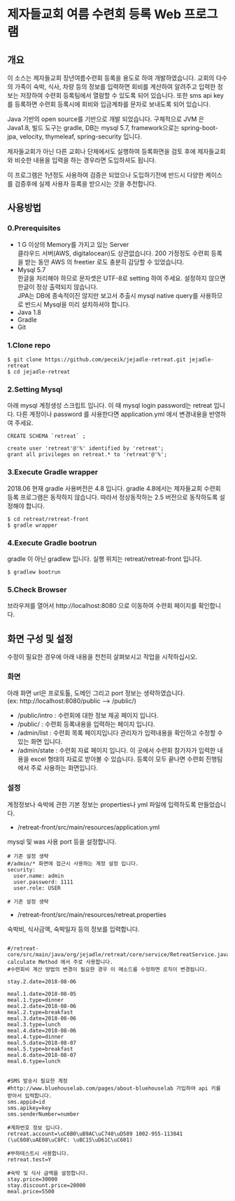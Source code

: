 # 제자들교회 여름 수련회 등록 Web 프로그램
## 개요 
이 소스는 제자들교회 장년여름수련회 등록을 용도로 하여 개발하였습니다. 
교회의 다수의 가족이 숙박, 식사, 차량 등의 정보를 입력하면 회비를 계산하여 알려주고 입력한 정보는 저장하여 수련회 등록팀에서 열람할 수 있도록 되어 있습니다. 
또한 sms api key를 등록하면 수련회 등록시에 회비와 입금계좌를 문자로 보내도록 되어 있습니다.

Java 기반의 open source를 기반으로 개발 되었습니다. 
구체적으로 JVM 은 Java1.8, 빌드 도구는 gradle, DB는 mysql 5.7, framework으로는 spring-boot-jpa, velocity, thymeleaf, spring-security 입니다. 


제자들교회가 아닌 다른 교회나 단체에서도 실행하여 등록화면을 검토 후에 제자들교회와 비슷한 내용을 입력을 하는 경우라면 도입하셔도 됩니다.

이 프로그램은 1년정도 사용하여 검증은 되었으나 도입하기전에 반드시 다양한 케이스를 검증후에 실제 사용자 등록을 받으시는 것을 추천합니다.


## 사용방법 

### 0.Prerequisites 
- 1 G 이상의 Memory를 가지고 있는 Server  
클라우드 서버(AWS, digitalocean)도 상관없습니다. 200 가정정도 수련회 등록을 받는 동안 AWS 의 freetier 로도 충분히 감당할 수 있었습니다.
- Mysql 5.7   
한글을 처리해야 하므로 문자셋은 UTF-8로 setting 하여 주세요. 설정하지 않으면 한글이 정상 출력되지 않습니다.   
JPA는 DB에 종속적이진 않지만 보고서 추출시 mysql native query를 사용하므로 반드시 Mysql을 미리 설치하셔야 합니다.
- Java 1.8 
- Gradle
- Git


### 1.Clone repo

```
$ git clone https://github.com/peceik/jejadle-retreat.git jejadle-retreat
$ cd jejadle-retreat
```

### 2.Setting Mysql

아래 mysql 계정생성 스크립트 입니다. 이 때 mysql login password는 retreat 입니다. 다른 계정이나 password 를 사용한다면 application.yml 에서 변경내용을 반영하여 주세요. 


```
CREATE SCHEMA `retreat` ;

create user 'retreat'@'%' identified by 'retreat';
grant all privileges on retreat.* to 'retreat'@'%';
```


### 3.Execute Gradle wrapper 

2018.06 현재 gradle 사용버전은 4.8 입니다. gradle 4.8에서는 제자들교회 수련회 등록 프로그램은 동작하지 않습니다. 
따라서 정상동작하는 2.5 버전으로 동작하도록 설정해야 합니다. 

```
$ cd retreat/retreat-front
$ gradle wrapper
```

### 4.Execute Gradle bootrun

gradle 이 아닌 gradlew 입니다.
실행 위치는 retreat/retreat-front 입니다.

```
$ gradlew bootrun
```

### 5.Check Browser

브라우져를 열어서 http://localhost:8080 으로 이동하여 수련회 페이지를 확인합니다. 


## 화면 구성 및 설정

수정이 필요한 경우에 아래 내용을 천천히 살펴보시고 작업을 시작하십시오.

### 화면 
아래 화면 url은 프로토톨, 도메인 그리고  port 정보는 생략하였습니다.  
 (ex: http://localhost:8080/public --> /public/)
- /public/intro : 수련회에 대한 정보 제공 페이지 입니다. 
- /public/ : 수련회 등록내용을 입력하는 페이지 입니다.
- /admin/list : 수련회 목록 페이지입니다 관리자가 입력내용을 확인하고 수정할 수 있는 화면 입니다.
- /admin/state : 수련회 자료 페이지 입니다. 이 곳에서 수련회 참가자가 입력한 내용을 excel 형태의 자료로 받아볼 수 있습니다. 등록이 모두 끝나면 수련회 진행팀에서 주로 사용하는 화면입니다.

### 설정 
계정정보나 숙박에 관한 기본 정보는 properties나 yml 파일에 입력하도록 만들었습니다. 


- /retreat-front/src/main/resources/application.yml  

mysql 및 was 사용 port 등을 설정합니다.

```
# 기존 설정 생략 
#/admin/* 화면에 접근시 사용하는 계정 설정 입니다.
security:
  user.name: admin 
  user.password: 1111 
  user.role: USER 

# 기존 설정 생략 

```

-  /retreat-front/src/main/resources/retreat.properties

숙박비, 식사금액, 숙박일자 등의 정보를 입력합니다.
```

#/retreat-core/src/main/java/org/jejadle/retreat/core/service/RetreatService.java calculate Method 에서 주로 사용합니다. 
#수련회비 계산 방법의 변경이 필요한 경우 이 메소드를 수정하면 로직이 변경됩니다.

stay.2.date=2018-08-06

meal.1.date=2018-08-05
meal.1.type=dinner
meal.2.date=2018-08-06
meal.2.type=breakfast
meal.3.date=2018-08-06
meal.3.type=lunch
meal.4.date=2018-08-06
meal.4.type=dinner
meal.5.date=2018-08-07
meal.5.type=breakfast
meal.6.date=2018-08-07
meal.6.type=lunch


#SMS 발송시 필요한 계정
#http://www.bluehouselab.com/pages/about-bluehouselab 가입하여 api 키를 받아서 입력합니다.
sms.appid=id
sms.apikey=key
sms.senderNumber=number

#계좌번호 정보 입니다.
retreat.account=\uC6B0\uB9AC\uC740\uD589 1002-955-113841 (\uC608\uAE08\uC8FC: \uBC15\uD61C\uC601)

#부하테스트시 사용합니다. 
retreat.test=Y

#숙박 및 식사 금액을 설정합니다.
stay.price=30000
stay.discount.price=20000
meal.price=5500

```

